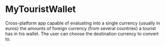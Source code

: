 # MyTouristWallet

Cross-platform app capable of evaluating into a single currency (usually in euros) the amounts of foreign currency (from several countries) a tourist has in his wallet. The user can choose the destination currency to convert to.
